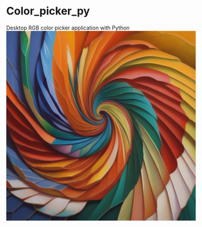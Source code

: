# Color_picker_py
Desktop RGB color picker application with Python
![banner](https://github.com/Menrva-pixel/Color_picker_py/blob/main/Hotpot.png)

